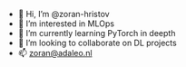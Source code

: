 - 👋 Hi, I’m @zoran-hristov
- 👀 I’m interested in MLOps
- 🌱 I’m currently learning PyTorch in deepth
- 💞️ I’m looking to collaborate on DL projects
- 📫 zoran@adaleo.nl

<!---
zoran-hristov/zoran-hristov is a ✨ special ✨ repository because its `README.md` (this file) appears on your GitHub profile.
You can click the Preview link to take a look at your changes.
--->
